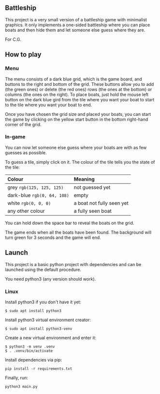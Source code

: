 ## Battleship

This project is a very small version of a battleship game with minimalist graphics. It only implements a one-sided battleship where you can place boats and then hide them and let someone else guess where they are.

For C.G.

## How to play

### Menu

The menu consists of a dark blue grid, which is the game board, and buttons to the right and bottom of the grid. These buttons allow you to add (the green ones) or delete (the red ones) rows (the ones at the bottom) or columns (the ones on the right). To place boats, just hold the mouse left button on the dark blue gird from the tile where you want your boat to start to the tile where you want your boat to end.

Once you have chosen the grid size and placed your boats, you can start the game by clicking on the yellow start button in the bottom right-hand corner of the grid.

### In-game

You can now let someone else guess where your boats are with as few guesses as possible.

To guess a tile, simply click on it. The colour of the tile tells you the state of the tile:

| Colour                      | Meaning                   |
| :-------------------------- | :------------------------ |
| grey `rgb(125, 125, 125)`   | not guessed yet           |
| dark-blue `rgb(0, 64, 108)` | empty                     |
| white `rgb(0, 0, 0)`        | a boat not fully seen yet |
| any other colour            | a fully seen boat         |

You can hold down the space bar to reveal the boats on the grid.

The game ends when all the boats have been found. The background will turn green for 3 seconds and the game will end.

## Launch

This project is a basic python project with dependencies and can be launched using the default procedure.

You need python3 (any version should work).

### Linux

Install python3 if you don't have it yet:

```
$ sudo apt install python3
```

Install python3 virtual environment creator:

```
$ sudo apt install python3-venv
```

Create a new virtual environment and enter it:

```
$ python3 -m venv .venv
$ . .venv/bin/activate
```

Install dependencies via pip:

```
pip install -r requirements.txt
```

Finally, run:

```
python3 main.py
```
